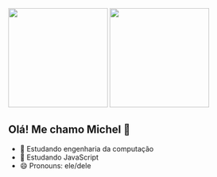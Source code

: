 <div>
  <img height="200em" src="https://github-readme-stats.vercel.app/api?username=Meichl&theme=dark">
  <img height="200em" src="https://github-readme-stats.vercel.app/api/top-langs/?username=Meichl&theme=dark">
</div>
          
## Olá! Me chamo Michel 👋


- 🔭 Estudando engenharia da computação
- 🌱 Estudando JavaScript
- 😄 Pronouns: ele/dele
